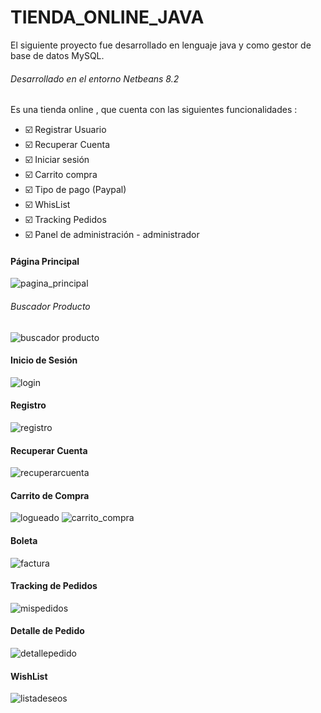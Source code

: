 # TIENDA_ONLINE_JAVA
El siguiente proyecto fue desarrollado en lenguaje java y como gestor de base de datos MySQL.
###### Desarrollado en el entorno Netbeans 8.2

Es una tienda online , que cuenta con las siguientes funcionalidades :

- :ballot_box_with_check: Registrar Usuario
- :ballot_box_with_check: Recuperar Cuenta
- :ballot_box_with_check: Iniciar sesión
- :ballot_box_with_check: Carrito compra
- :ballot_box_with_check: Tipo de pago (Paypal)
- :ballot_box_with_check: WhisList
- :ballot_box_with_check: Tracking Pedidos
- :ballot_box_with_check: Panel de administración - administrador

#### Página Principal 

![pagina_principal](https://user-images.githubusercontent.com/71619972/108443906-a99f1c00-7227-11eb-8d8f-61e135f00e63.PNG)

###### Buscador Producto

![buscador producto](https://user-images.githubusercontent.com/71619972/108443930-ae63d000-7227-11eb-9e65-ff3ff47e2e14.PNG)

#### Inicio de Sesión

![login](https://user-images.githubusercontent.com/71619972/108443915-ac017600-7227-11eb-93d6-e954c06c93de.PNG)

#### Registro

![registro](https://user-images.githubusercontent.com/71619972/108443925-adcb3980-7227-11eb-9abf-733179c0d49c.PNG)

#### Recuperar Cuenta

![recuperarcuenta](https://user-images.githubusercontent.com/71619972/108443927-adcb3980-7227-11eb-9c1b-5c661419361b.PNG)

#### Carrito de Compra

![logueado](https://user-images.githubusercontent.com/71619972/108443917-ac9a0c80-7227-11eb-9ba0-39767eca61fb.PNG)
![carrito_compra](https://user-images.githubusercontent.com/71619972/108443918-ac9a0c80-7227-11eb-9578-1d1e978b3a9a.PNG)

#### Boleta 

![factura](https://user-images.githubusercontent.com/71619972/108443919-ac9a0c80-7227-11eb-8672-ae6fd5d41b44.PNG)

#### Tracking de Pedidos

![mispedidos](https://user-images.githubusercontent.com/71619972/108443920-ad32a300-7227-11eb-836c-2c927594b57b.PNG)

#### Detalle de Pedido

![detallepedido](https://user-images.githubusercontent.com/71619972/108443921-ad32a300-7227-11eb-9e83-3d6139ed645d.PNG)

#### WishList
![listadeseos](https://user-images.githubusercontent.com/71619972/108443924-adcb3980-7227-11eb-80f0-9d58559a542b.PNG)




